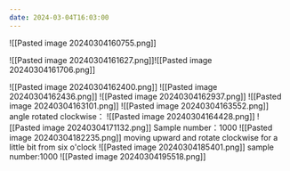 ```yaml
---
date: 2024-03-04T16:03:00
---
```

![[Pasted image 20240304160755.png]]

![[Pasted image 20240304161627.png]]![[Pasted image 20240304161706.png]]

![[Pasted image 20240304162400.png]]
![[Pasted image 20240304162436.png]]
![[Pasted image 20240304162937.png]]
![[Pasted image 20240304163101.png]]
![[Pasted image 20240304163552.png]]
angle rotated clockwise：
![[Pasted image 20240304164428.png]]
![[Pasted image 20240304171132.png]]
Sample number：1000
![[Pasted image 20240304182235.png]]
moving upward and rotate clockwise for a little bit from six o'clock
![[Pasted image 20240304185401.png]]
sample number:1000
![[Pasted image 20240304195518.png]]



